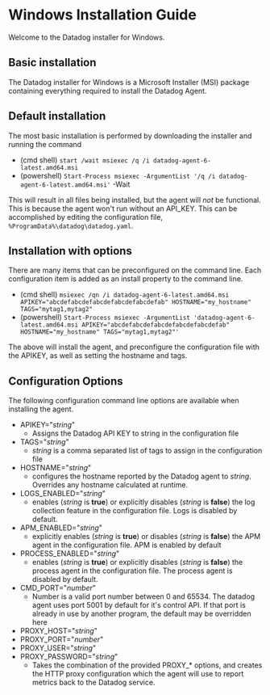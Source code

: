 # Windows Installation Guide

Welcome to the Datadog installer for Windows.

## Basic installation

The Datadog installer for Windows is a Microsoft Installer (MSI) package containing everything required to install the Datadog Agent.

## Default installation

The most basic installation is performed by downloading the installer and running the command

* (cmd shell) `start /wait msiexec /q /i datadog-agent-6-latest.amd64.msi`
* (powershell) `Start-Process msiexec -ArgumentList '/q /i datadog-agent-6-latest.amd64.msi'` -Wait

This will result in all files being installed, but the agent will _not_ be functional.  This is because the agent won't run without an API_KEY.  This can be accomplished by editing the configuration file, `%ProgramData%\datadog\datadog.yaml`.

## Installation with options

There are many items that can be preconfigured on the command line.  Each configuration item is added as an install property to the command line.  

* (cmd shell) `msiexec /qn /i datadog-agent-6-latest.amd64.msi APIKEY="abcdefabcdefabcdefabcdefabcdefab" HOSTNAME="my_hostname" TAGS="mytag1,mytag2"`
* (powershell) `Start-Process msiexec -ArgumentList 'datadog-agent-6-latest.amd64.msi APIKEY="abcdefabcdefabcdefabcdefabcdefab" HOSTNAME="my_hostname" TAGS="mytag1,mytag2"'`

The above will install the agent, and preconfigure the configuration file with the APIKEY, as well as setting the hostname and tags.

## Configuration Options

The following configuration command line options are available when installing the agent.
* APIKEY="_string_"
  * Assigns the Datadog API KEY to string in the configuration file
* TAGS="_string_"
  * _string_ is a comma separated list of tags to assign in the configuration file
* HOSTNAME="_string_"
  * configures the hostname reported by the Datadog agent to _string_.  Overrides any hostname calculated at runtime.
* LOGS_ENABLED="_string_"
  * enables (_string_ is **true**) or explicitly disables (_string_ is **false**) the log collection feature in the configuration file.  Logs is disabled by default.
* APM_ENABLED="_string_"
  * explicitly enables (_string_ is **true**) or disables (_string_ is **false**) the APM agent in the configuration file.  APM is enabled by default
* PROCESS_ENABLED="_string_"
  * enables (_string_ is **true**) or explicitly disables (_string_ is **false**) the process agent in the configuration file.  The process agent is disabled by default.
* CMD_PORT="_number_"
  * Number is a valid port number between 0 and 65534.  The datadog agent uses port 5001 by default for it's control API.  If that port is already in use by another program, the default may be overridden here
* PROXY_HOST="_string_"
* PROXY_PORT="_number_"
* PROXY_USER="_string_"
* PROXY_PASSWORD="_string_"
  * Takes the combination of the provided PROXY_* options, and creates the HTTP proxy configuration which the agent will use to report metrics back to the Datadog service.